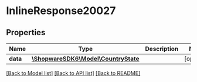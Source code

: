 # InlineResponse20027

## Properties
Name | Type | Description | Notes
------------ | ------------- | ------------- | -------------
**data** | [**\ShopwareSDK6\Model\CountryState**](CountryState.md) |  | [optional] 

[[Back to Model list]](../../README.md#documentation-for-models) [[Back to API list]](../../README.md#documentation-for-api-endpoints) [[Back to README]](../../README.md)

